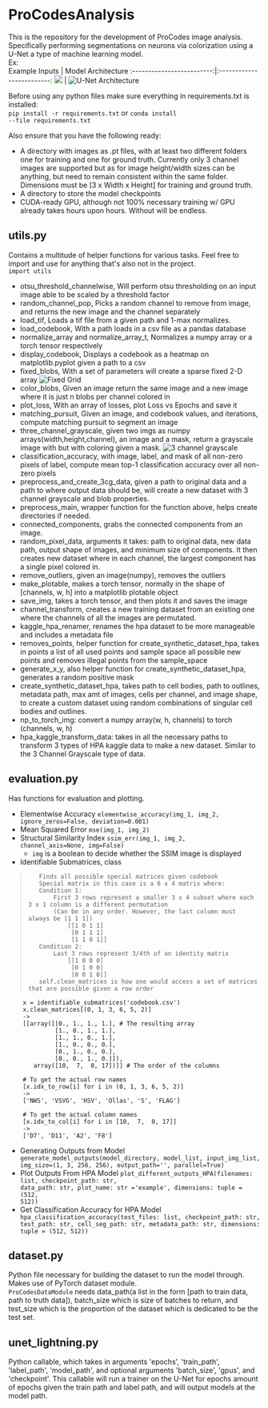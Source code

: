 
# ProCodesAnalysis

This is the repository for the development of ProCodes image analysis. \
Specifically performing segmentations on neurons via colorization using a U-Net a type of machine learning model.  
Ex:  
Example Inputs             |  Model Architecture
:-------------------------:|:-------------------------:
![](example_img.png)       |  ![U-Net Architecture](unet.png)
 
Before using any python files make sure everything in requirements.txt is installed:  
 <code>pip install -r requirements.txt</code>  or
 <code>conda install --file requirements.txt</code>  
  
Also ensure that you have the following ready:  
* A directory with images as .pt files, with at least two different folders one for training and one for ground truth. 
Currently only 3 channel 
images are supported but as for image height/width sizes can be anything, but need to remain consistent within the same 
folder. Dimensions must be [3 x Width x Height] for training and ground truth.
* A directory to store the model checkpoints
* CUDA-ready GPU, although not 100% necessary training w/ GPU already takes hours upon hours. Without will be endless.

## utils.py
Contains a multitude of helper functions for various tasks. Feel free to import and use for anything that's also not in the project. 
<code> import utils </code>
* otsu_threshold_channelwise, Will perform otsu thresholding on an input image able to be scaled by a threshold factor
* random_channel_pop, Picks a random channel to remove from image, and returns the new image and the channel separately
* load_tif, Loads a tif file from a given path and 1-max normalizes.
* load_codebook, With a path loads in a csv file as a pandas database
* normalize_array and normalize_array_t, Normalizes a numpy array or a torch tensor respectively
* display_codebook, Displays a codebook as a heatmap on matplotlib.pyplot given a path to a csv
* fixed_blobs, With a set of parameters will create a sparse fixed 2-D array
  ![Fixed Grid](fixed_grid.png)
* color_blobs, Given an image return the same image and a new image where it is just n blobs per channel colored in
* plot_loss, With an array of losses, plot Loss vs Epochs and save it
* matching_pursuit, Given an image, and codebook values, and iterations, compute matching pursuit to segment an image
* three_channel_grayscale, given two imgs as numpy arrays(width,height,channel), an image and a mask, return a grayscale image with but with coloring given a mask. 
  ![3 channel grayscale](3channel_gray.png)  
* classification_accuracy, with image, label, and mask of all non-zero pixels of label, compute mean top-1 classification accuracy over all non-zero pixels
* preprocess_and_create_3cg_data, given a path to original data and a path to where output data should be, will create 
a new dataset with 3 channel grayscale and blob properties.
* preprocess_main, wrapper function for the function above, helps create directories if needed.
* connected_components, grabs the connected components from an image.
* random_pixel_data, arguments it takes: path to original data, new data path, output shape of images, and minimum size of components. 
It then creates new dataset where in each channel, the largest component has a single pixel colored in.
* remove_outliers, given an image(numpy), removes the outliers
* make_plotable, makes a torch tensor, normally in the shape of [channels, w, h] into a matplotlib plotable object
* save_img, takes a torch tensor, and then plots it and saves the image
* channel_transform, creates a new training dataset from an existing one where the channels of all the images are permutated.
* kaggle_hpa_renamer, renames the hpa dataset to be more manageable and includes a metadata file
* removes_points, helper function for create_synthetic_dataset_hpa, takes in points a list of all used points and sample space all possible new points
 and removes illegal points from the sample_space
* generate_x_y, also helper function for create_synthetic_dataset_hpa, generates a random positive mask
* create_synthetic_dataset_hpa, takes path to cell bodies, path to outlines, metadata path, max amt of images, cells per channel, and image shape, 
to create a custom dataset using random combinations of singular cell bodies and outlines.
* np_to_torch_img: convert a numpy array(w, h, channels) to torch (channels, w, h)
* hpa_kaggle_transform_data: takes in all the necessary paths to transform 3 types of HPA kaggle data to make a new dataset. 
Similar to the 3 Channel Grayscale type of data. 

## evaluation.py
Has functions for evaluation and plotting.  
* Elementwise Accuracy <code>elementwise_accuracy(img_1, img_2, ignore_zeros=False, deviation=0.001)</code>
* Mean Squared Error <code>mse(img_1, img_2)</code>
* Structural Similarity Index <code>ssim_err(img_1, img_2, channel_axis=None, img=False)</code>  
    - <code>img</code> is a boolean to decide whether the SSIM image is displayed
* Identifiable Submatrices, class
>        Finds all possible special matrices given codebook
>        Special matrix in this case is a 6 x 4 matrix where:
>        Condition 1:
>            First 3 rows represent a smaller 3 x 4 subset where each 3 x 1 column is a different permutation
>            (Can be in any order. However, the last column must always be [1 1 1])
>                [[1 0 1 1]
>                 [0 1 1 1]
>                 [1 1 0 1]]
>        Condition 2:
>            Last 3 rows represent 3/4th of an identity matrix
>                [[1 0 0 0]
>                 [0 1 0 0]
>                 [0 0 1 0]]
>        self.clean_matrices is how one would access a set of matrices that are possible given a row order
>        
        x = identifiable_submatrices('codebook.csv')
        x.clean_matrices[(0, 1, 3, 6, 5, 2)]
        ->
        [[array([[0., 1., 1., 1.], # The resulting array
                 [1., 0., 1., 1.],
                 [1., 1., 0., 1.],
                 [1., 0., 0., 0.],
                 [0., 1., 0., 0.],
                 [0., 0., 1., 0.]]),
           array([10,  7,  0, 17])]] # The order of the columns

        # To get the actual row names
        [x.idx_to_row[i] for i in (0, 1, 3, 6, 5, 2)]
        ->
        ['NWS', 'VSVG', 'HSV', 'Ollas', 'S', 'FLAG']

        # To get the actual column names
        [x.idx_to_col[i] for i in [10,  7,  0, 17]]
        ->
        ['D7', 'D11', 'A2', 'F8']

* Generating Outputs from Model <code> generate_model_outputs(model_directory, model_list, input_img_list, 
img_size=(1, 3, 256, 256), output_path='', parallel=True) </code> 
* Plot Outputs From HPA Model <code>plot_different_outputs_HPA(filenames: list, checkpoint_path: str, 
data_path: str, plot_name: str ='example', dimensions: tuple = (512, 512)) </code>
* Get Classification Accuracy for HPA Model <code> hpa_classification_accuracy(test_files: list, checkpoint_path: str, 
test_path: str, cell_seg_path: str, metadata_path: str, dimensions: tuple = (512, 512)) </code>  
  
## dataset.py
Python file necessary for building the dataset to run the model through. Makes use of PyTorch dataset module.  
<code>ProCodesDataModule</code> needs data_path(a list in the form [path to train data, path to truth data]), batch_size which is size of batches to return,
and test_size which is the proportion of the dataset which is dedicated to be the test set.  
  
## unet_lightning.py
Python callable, which takes in arguments 'epochs', 'train_path', 'label_path', 'model_path', and optional arguments 'batch_size', 'gpus', and 'checkpoint'.
This callable will run a trainer on the U-Net for epochs amount of epochs given the train path and label path, and will output models at the model path.

